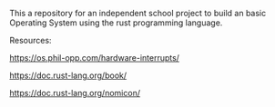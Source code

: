 This a repository for an independent school project to build an basic Operating System using the rust programming language.

Resources:
  
  https://os.phil-opp.com/hardware-interrupts/
  
  https://doc.rust-lang.org/book/
  
  https://doc.rust-lang.org/nomicon/
